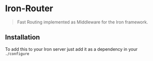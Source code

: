 Iron-Router
======

> Fast Routing implemented as Middleware for the Iron framework.

## Installation

To add this to your Iron server just add it as a dependency in your `./configure`

